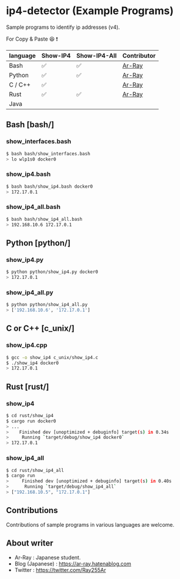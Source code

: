 # ip4-detector (Example Programs)
Sample programs to identify ip addresses (v4).

For Copy & Paste :laughing: :exclamation:

| language | Show-IP4 | Show-IP4-All | Contributor                              |
| -------- | -------- | ------------ | ---------------------------------------- |
| Bash     | ✅        | ✅            | [Ar-Ray](https://github.com/Ar-Ray-code) |
| Python   | ✅        | ✅            | [Ar-Ray](https://github.com/Ar-Ray-code) |
| C / C++  | ✅        |              | [Ar-Ray](https://github.com/Ar-Ray-code) |
| Rust     | ✅        | ✅            | [Ar-Ray](https://github.com/Ar-Ray-code) |
| Java     |          |              |                                          |

## Bash [bash/]

### show_interfaces.bash

```bash
$ bash bash/show_interfaces.bash
> lo wlp1s0 docker0
```

### show_ip4.bash

```bash
$ bash bash/show_ip4.bash docker0
> 172.17.0.1
```

### show_ip4_all.bash

```bash
$ bash bash/show_ip4_all.bash
> 192.168.10.6 172.17.0.1
```

## Python [python/]

### show_ip4.py

```bash
$ python python/show_ip4.py docker0
> 172.17.0.1
```

### show_ip4_all.py

```bash
$ python python/show_ip4_all.py 
> ['192.168.10.6', '172.17.0.1']
```

## C or C++  [c_unix/]

### show_ip4.cpp

```bash
$ gcc -o show_ip4 c_unix/show_ip4.c
$ ./show_ip4 docker0
> 172.17.0.1
```

## Rust [rust/]

### show_ip4

```bash
$ cd rust/show_ip4
$ cargo run docker0
> ...
>    Finished dev [unoptimized + debuginfo] target(s) in 0.34s
>     Running `target/debug/show_ip4 docker0`
> 172.17.0.1
```

### show_ip4_all

```bash
$ cd rust/show_ip4_all
$ cargo run
>     Finished dev [unoptimized + debuginfo] target(s) in 0.40s
>      Running `target/debug/show_ip4_all`
> ["192.168.10.5", "172.17.0.1"]
```

## Contributions
Contributions of sample programs in various languages are welcome.

## About writer

- Ar-Ray : Japanese student.
- Blog (Japanese) : https://ar-ray.hatenablog.com
- Twitter : https://twitter.com/Ray255Ar
